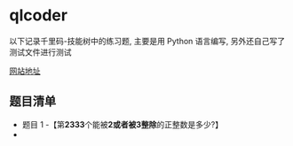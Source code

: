 # qlcoder
以下记录千里码-技能树中的练习题, 主要是用 Python 语言编写, 另外还自己写了测试文件进行测试

[网站地址](http://www.qlcoder.com/explore)

## 题目清单
* 题目 1 -【第**2333**个能被**2或者被3整除**的正整数是多少?】
* ​
